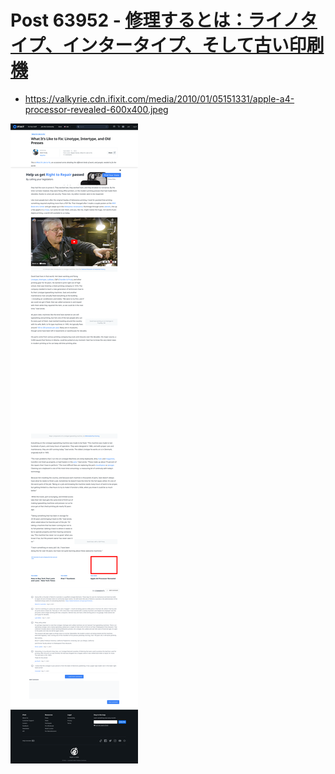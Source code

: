 # Post 63952 - [修理するとは：ライノタイプ、インタータイプ、そして古い印刷機](https://www.ifixit.com/News/63952/%e4%bf%ae%e7%90%86%e3%81%99%e3%82%8b%e3%81%a8%e3%81%af%ef%bc%9a%e3%83%a9%e3%82%a4%e3%83%8e%e3%82%bf%e3%82%a4%e3%83%97%e3%80%81%e3%82%a4%e3%83%b3%e3%82%bf%e3%83%bc%e3%82%bf%e3%82%a4%e3%83%97%e3%80%81)

- https://valkyrie.cdn.ifixit.com/media/2010/01/05151331/apple-a4-processor-revealed-600x400.jpeg

![screencap](screenshots/fc3f0ae1-16dc-440b-9ca5-1b4ed90c08b7.png)
